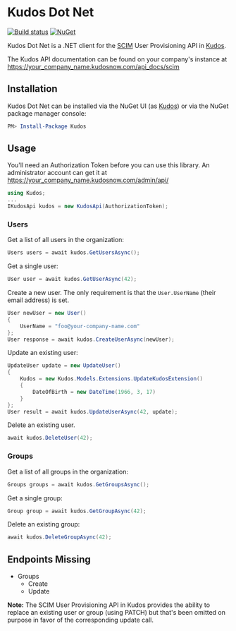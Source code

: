 # Kudos Dot Net

[![Build status](https://ci.appveyor.com/api/projects/status/v0g2xmlmh5lgplmw/branch/master?svg=true)](https://ci.appveyor.com/project/tetsuo13/kudos-dotnet)
[![NuGet](https://img.shields.io/nuget/v/Kudos.svg?maxAge=2592000)](https://www.nuget.org/packages/Kudos)

Kudos Dot Net is a .NET client for the [SCIM](http://www.simplecloud.info/) User
Provisioning API in [Kudos](http://kudosnow.com/).

The Kudos API documentation can be found on your company's instance at
https://your_company_name.kudosnow.com/api_docs/scim

## Installation

Kudos Dot Net can be installed via the NuGet UI (as
[Kudos](https://www.nuget.org/packages/Kudos)) or via the NuGet package manager
console:

```PowerShell
PM> Install-Package Kudos
```

## Usage

You'll need an Authorization Token before you can use this library. An
administrator account can get it at
https://your_company_name.kudosnow.com/admin/api/

```C#
using Kudos;
...
IKudosApi kudos = new KudosApi(AuthorizationToken);
```

### Users

Get a list of all users in the organization:

```C#
Users users = await kudos.GetUsersAsync();
```

Get a single user:

```C#
User user = await kudos.GetUserAsync(42);
```

Create a new user. The only requirement is that the `User.UserName` (their
email address) is set.

```C#
User newUser = new User()
{
    UserName = "foo@your-company-name.com"
};
User response = await kudos.CreateUserAsync(newUser);
```

Update an existing user:

```C#
UpdateUser update = new UpdateUser()
{
    Kudos = new Kudos.Models.Extensions.UpdateKudosExtension()
    {
        DateOfBirth = new DateTime(1966, 3, 17)
    }
};
User result = await kudos.UpdateUserAsync(42, update);
```

Delete an existing user.

```C#
await kudos.DeleteUser(42);
```

### Groups

Get a list of all groups in the organization:

```C#
Groups groups = await kudos.GetGroupsAsync();
```

Get a single group:

```C#
Group group = await kudos.GetGroupAsync(42);
```

Delete an existing group:

```C#
await kudos.DeleteGroupAsync(42);
```

## Endpoints Missing

- Groups
  - Create
  - Update

**Note:** The SCIM User Provisioning API in Kudos provides the ability to
replace an existing user or group (using PATCH) but that's been omitted on
purpose in favor of the corresponding update call.
